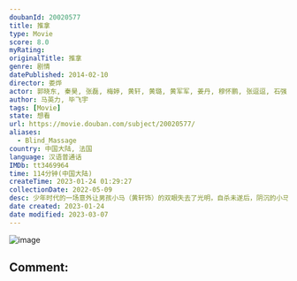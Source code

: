 ```yaml
---
doubanId: 20020577
title: 推拿
type: Movie
score: 8.0
myRating: 
originalTitle: 推拿
genre: 剧情
datePublished: 2014-02-10
director: 娄烨
actor: 郭晓东, 秦昊, 张磊, 梅婷, 黄轩, 黄璐, 黄军军, 姜丹, 穆怀鹏, 张逗逗, 石强, 孙珂, 王素玉, 赵志刚, 陈嘉为, 陈光辉, 韩素珍, 徐金凤, 雷霖, 韩织优, 任志书, 李子邑
author: 马英力, 毕飞宇
tags: [Movie]
state: 想看
url: https://movie.douban.com/subject/20020577/
aliases:
  - Blind_Massage
country: 中国大陆, 法国
language: 汉语普通话
IMDb: tt3469964
time: 114分钟(中国大陆)
createTime: 2023-01-24 01:29:27
collectionDate: 2022-05-09
desc: 少年时代的一场意外让男孩小马（黄轩饰）的双眼失去了光明，自杀未遂后，阴沉的小马辗转来到了由沙复明（秦昊饰）所经营的盲人按摩中心就职。在这里，聚集了许多和小马一样的盲人，无论是先天还是后天，生活在共...
date created: 2023-01-24
date modified: 2023-03-07
---
```


![image](p2211024574.jpg)

Comment:
---
